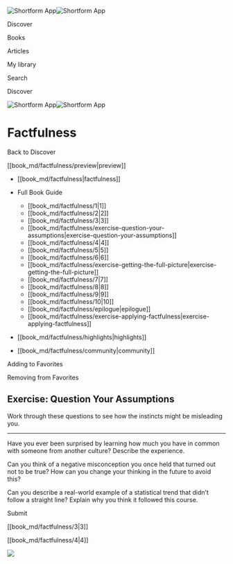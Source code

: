 ![Shortform App](/img/logo.36a2399e.svg)![Shortform App](/img/logo-dark.70c1b072.svg)

Discover

Books

Articles

My library

Search

Discover

![Shortform App](/img/logo.36a2399e.svg)![Shortform App](/img/logo-dark.70c1b072.svg)

# Factfulness

Back to Discover

[[book_md/factfulness/preview|preview]]

  * [[book_md/factfulness|factfulness]]
  * Full Book Guide

    * [[book_md/factfulness/1|1]]
    * [[book_md/factfulness/2|2]]
    * [[book_md/factfulness/3|3]]
    * [[book_md/factfulness/exercise-question-your-assumptions|exercise-question-your-assumptions]]
    * [[book_md/factfulness/4|4]]
    * [[book_md/factfulness/5|5]]
    * [[book_md/factfulness/6|6]]
    * [[book_md/factfulness/exercise-getting-the-full-picture|exercise-getting-the-full-picture]]
    * [[book_md/factfulness/7|7]]
    * [[book_md/factfulness/8|8]]
    * [[book_md/factfulness/9|9]]
    * [[book_md/factfulness/10|10]]
    * [[book_md/factfulness/epilogue|epilogue]]
    * [[book_md/factfulness/exercise-applying-factfulness|exercise-applying-factfulness]]
  * [[book_md/factfulness/highlights|highlights]]
  * [[book_md/factfulness/community|community]]



Adding to Favorites 

Removing from Favorites 

## Exercise: Question Your Assumptions

Work through these questions to see how the instincts might be misleading you.

* * *

Have you ever been surprised by learning how much you have in common with someone from another culture? Describe the experience.

Can you think of a negative misconception you once held that turned out not to be true? How can you change your thinking in the future to avoid this?

Can you describe a real-world example of a statistical trend that didn’t follow a straight line? Explain why you think it followed this course.

Submit 

[[book_md/factfulness/3|3]]

[[book_md/factfulness/4|4]]

![](https://bat.bing.com/action/0?ti=56018282&Ver=2&mid=4c28e5a2-4dae-4134-80ea-baee2d5eacb9&sid=49fff5b0636c11eeb9c611038afc8668&vid=4a005010636c11ee80c703d4c4a7acd5&vids=0&msclkid=N&pi=0&lg=en-US&sw=800&sh=600&sc=24&nwd=1&tl=Shortform%20%7C%20Factfulness&p=https%3A%2F%2Fwww.shortform.com%2Fapp%2Fbook%2Ffactfulness%2Fexercise-question-your-assumptions&r=&lt=445&evt=pageLoad&sv=1&rn=873562)
